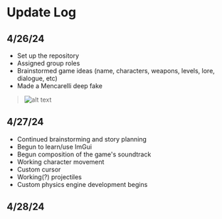 # Update Log
## 4/26/24
- Set up the repository
- Assigned group roles
- Brainstormed game ideas (name, characters, weapons, levels, lore, dialogue, etc)
- Made a Mencarelli deep fake
> ![alt text](images/mackarelli_deepfake.gif)

## 4/27/24
- Continued brainstorming and story planning
- Begun to learn/use ImGui
- Begun composition of the game's soundtrack
- Working character movement
- Custom cursor
- Working(?) projectiles
- Custom physics engine development begins

## 4/28/24
